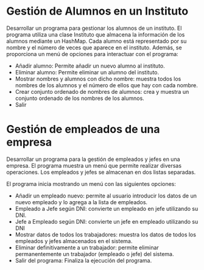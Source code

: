 # Gestión de Alumnos en un Instituto

Desarrollar un programa para gestionar los alumnos de un instituto. El programa utiliza una clase Instituto que almacena la información de los alumnos mediante un HashMap. Cada alumno está representado por su nombre y el número de veces que aparece en el instituto. Además, se proporciona un menú de opciones para interactuar con el programa:

- Añadir alumno: Permite añadir un nuevo alumno al instituto.
- Eliminar alumno: Permite eliminar un alumno del instituto.
- Mostrar nombres y alumnos con dicho nombre: muestra todos los nombres de los alumnos y el número de ellos que hay con cada nombre.
- Crear conjunto ordenado de nombres de alumnos: crea y muestra un conjunto ordenado de los nombres de los alumnos.
- Salir

# Gestión de empleados de una empresa

Desarrollar un programa para la gestión de empleados y jefes en una empresa. El programa muestra un menú que permite realizar diversas operaciones. Los empleados y jefes se almacenan en dos listas separadas.

El programa inicia mostrando un menú con las siguientes opciones:

- Añadir un empleado nuevo: permite al usuario introducir los datos de un nuevo empleado y lo agrega a la lista de empleados.
- Empleado a Jefe según DNI: convierte un empleado en jefe utilizando su DNI.
- Jefe a Empleado según DNI: convierte un jefe en empleado utilizando su DNI
- Mostrar datos de todos los trabajadores: muestra los datos de todos los empleados y jefes almacenados en el sistema.
- Eliminar definitivamente a un trabajador: permite eliminar permanentemente un trabajador (empleado o jefe) del sistema.
- Salir del programa: Finaliza la ejecución del programa.
